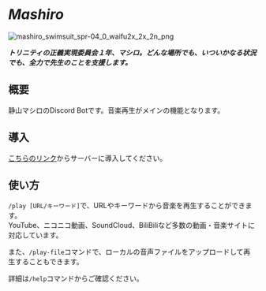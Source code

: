 # ***Mashiro***

![mashiro_swimsuit_spr-04_0_waifu2x_2x_2n_png](https://github.com/mimaraka/mashiro/assets/106879397/9d085f2d-8846-4f4b-b992-a2bbfef8c0ad)

***トリニティの正義実現委員会１年、マシロ。どんな場所でも、いついかなる状況でも、全力で先生のことを支援します。***

## 概要
静山マシロのDiscord Botです。音楽再生がメインの機能となります。

## 導入
[こちらのリンク](https://discord.com/api/oauth2/authorize?client_id=1105880759857860709&permissions=4914184440896&scope=bot%20applications.commands)からサーバーに導入してください。

## 使い方
`/play [URL/キーワード]`で、URLやキーワードから音楽を再生することができます。  
YouTube、ニコニコ動画、SoundCloud、BiliBiliなど多数の動画・音楽サイトに対応しています。

また、`/play-file`コマンドで、ローカルの音声ファイルをアップロードして再生することもできます。

詳細は`/help`コマンドからご確認ください。

